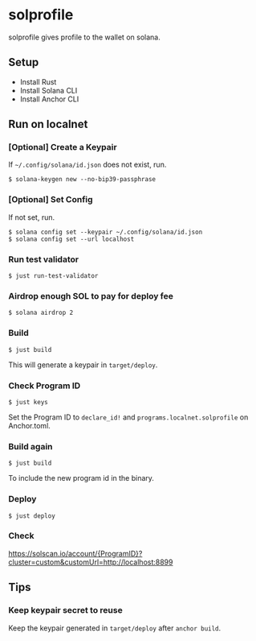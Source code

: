# solprofile

solprofile gives profile to the wallet on solana.

## Setup

- Install Rust
- Install Solana CLI
- Install Anchor CLI

## Run on localnet

### [Optional] Create a Keypair

If `~/.config/solana/id.json` does not exist, run.

```console
$ solana-keygen new --no-bip39-passphrase
```

### [Optional] Set Config

If not set, run.

```console
$ solana config set --keypair ~/.config/solana/id.json
$ solana config set --url localhost
```

### Run test validator

```console
$ just run-test-validator
```

### Airdrop enough SOL to pay for deploy fee

```console
$ solana airdrop 2
```

### Build

```console
$ just build
```

This will generate a keypair in `target/deploy`.

### Check Program ID

```console
$ just keys
```

Set the Program ID to `declare_id!` and `programs.localnet.solprofile` on Anchor.toml.

### Build again

```console
$ just build
```

To include the new program id in the binary.

### Deploy

```console
$ just deploy
```

### Check

https://solscan.io/account/{ProgramID}?cluster=custom&customUrl=http://localhost:8899

## Tips

### Keep keypair secret to reuse

Keep the keypair generated in `target/deploy` after `anchor build`.
